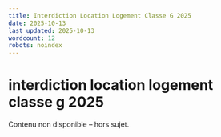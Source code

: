 ```yaml
---
title: Interdiction Location Logement Classe G 2025
date: 2025-10-13
last_updated: 2025-10-13
wordcount: 12
robots: noindex
---
```


# interdiction location logement classe g 2025

Contenu non disponible – hors sujet.